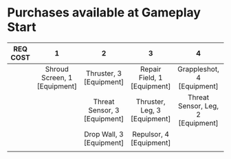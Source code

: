 # Purchases available at Gameplay Start

| **REQ COST** | **1**                        | **2**                        | **3**                        | **4**                             | **5**                           | **6** | **7** | **8** | **9** |
|:------------:|:----------------------------:|:----------------------------:|:----------------------------:|:---------------------------------:|:-------------------------------:|:-----:|:-----:|:-----:|:-----:|
|              | Shroud Screen, 1 [Equipment] | Thruster, 3 [Equipment]      | Repair Field, 1 [Equipment]  | Grappleshot, 4 [Equipment]        | Grappleshot, Leg, 4 [Equipment] |       |       |       |       |
|              |                              | Threat Sensor, 3 [Equipment] | Thruster, Leg, 3 [Equipment] | Threat Sensor, Leg, 2 [Equipment] | Drop Wall, Leg, 1 [Equipment]   |       |       |       |       |
|              |                              | Drop Wall, 3 [Equipment]     | Repulsor, 4 [Equipment]      |                                   |                                 |       |       |       |       |
|              |                              |                              |                              |                                   |                                 |       |       |       |       |
